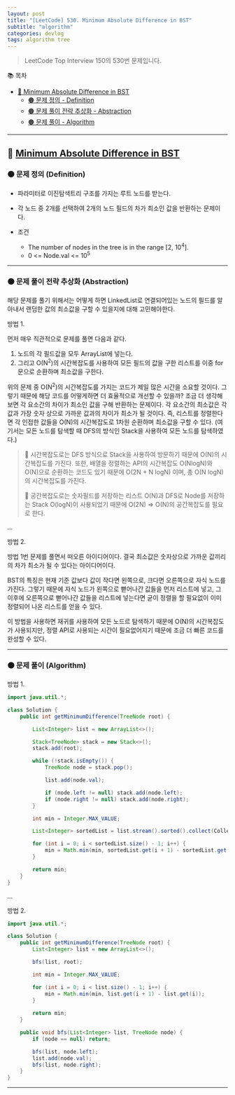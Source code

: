 ```yaml
---
layout: post
title: "[LeetCode] 530. Minimum Absolute Difference in BST"
subtitle: "algorithm"
categories: devlog
tags: algorithm tree
---
```


> LeetCode Top Interview 150의 530번 문제입니다.

<!--more-->

📚 목차
- [🌱 Minimum Absolute Difference in BST](#-minimum-absolute-difference-in-bst)
  - [🟤 문제 정의 - Definition](#-문제-요약-definition)
  - [🟤 문제 풀이 전략 추상화 - Abstraction](#-문제-풀이-전략-추상화-abstraction)
  - [🟤 문제 풀이 - Algorithm](#-문제-풀이-algorithm)

----

## 🌱 [Minimum Absolute Difference in BST](https://leetcode.com/problems/minimum-absolute-difference-in-bst/description/?envType=study-plan-v2&envId=top-interview-150)

### 🟤 문제 정의 (Definition)

- 파라미터로 이진탐색트리 구조를 가지는 루트 노드를 받는다.
- 각 노드 중 2개를 선택하여 2개의 노드 필드의 차가 최소인 값을 반환하는 문제이다.


- 조건
  - The number of nodes in the tree is in the range [2, 10<sup>4</sup>].
  - 0 <= Node.val <= 10<sup>5</sup>

---

### 🟤 문제 풀이 전략 추상화 (Abstraction)

해당 문제를 풀기 위해서는 어떻게 하면 LinkedList로 연결되어있는 노드의 필드를 알아내서 랜덤한 값의 최소값을 구할 수 있을지에 대해 고민해야한다.

방법 1.

먼저 매우 직관적으로 문제를 풀면 다음과 같다.

1. 노드의 각 필드값을 모두 ArrayList에 넣는다.
2. 그리고 O(N<sup>2</sup>)의 시간복잡도를 사용하여 모든 필드의 값을 구한 리스트를 이중 for문으로 순환하며 최소값을 구한다.

위의 문제 중 O(N<sup>2</sup>)의 시간복잡도를 가지는 코드가 제일 많은 시간을 소요할 것이다. 그렇기 때문에 해당 코드를 어떻게하면 더 효율적으로 개선할 수 있을까? 
조금 더 생각해보면 각 요소간의 차이가 최소인 값을 구해 반환하는 문제이다. 각 요소간의 최소값은 각 값과 가장 숫자 상으로 가까운 값과의 차이가 최소가 될 것이다. 즉, 
리스트를 정렬한다면 각 인접한 값들을 O(N)의 시간복잡도로 1차원 순환하며 최소값을 구할 수 있다. (여기서는 모든 노드를 탐색할 때 DFS의 방식인 Stack을 사용하여 모든 노드를 탐색하였다.)

> 🥕 시간복잡도로는 DFS 방식으로 Stack을 사용하여 방문하기 때문에 O(N)의 시간복잡도를 가진다. 또한, 배열을 정렬하는 API의 시간복잡도 O(NlogN)와 O(N)으로 순환하는 코드도 있기 때문에 
> O(2N + N logN) 이며, 총 O(N logN)의 시간복잡도를 가진다.
> 
> 🥕 공간복잡도로는 숫자필드를 저장하는 리스트 O(N)과 DFS로 Node를 저장하는 Stack O(logN)이 사용되었기 때문에 O(2N) => O(N)의 공간복잡도를 필요로 한다.

...

방법 2.

방법 1번 문제를 풀면서 떠오른 아이디어이다. 결국 최소값은 숫자상으로 가까운 값끼리의 차가 최소가 될 수 있다는 아이디어이다.

BST의 특징은 현재 기준 값보다 값이 작다면 왼쪽으로, 크다면 오른쪽으로 자식 노드를 가진다. 그렇기 때문에 자식 노드가 왼쪽으로 뻗어나간 값들을 먼저 리스트에 넣고, 그 이후에 오른쪽으로 뻗어나간 값들을 
리스트에 넣는다면 굳이 정렬을 할 필요없이 이미 정렬되어 나온 리스트를 얻을 수 있다.

이 방법을 사용하면 재귀를 사용하여 모든 노드르 탐색하기 때문에 O(N)의 시간복잡도가 사용되지만, 정렬 API로 사용되는 시간이 필요없어지기 때문에 조금 더 빠른 코드를 완성할 수 있다.

---

### 🟤 문제 풀이 (Algorithm)

방법 1.
```java
import java.util.*;

class Solution {
    public int getMinimumDifference(TreeNode root) {

        List<Integer> list = new ArrayList<>();

        Stack<TreeNode> stack = new Stack<>();
        stack.add(root);

        while (!stack.isEmpty()) {
            TreeNode node = stack.pop();

            list.add(node.val);

            if (node.left != null) stack.add(node.left);
            if (node.right != null) stack.add(node.right);
        }

        int min = Integer.MAX_VALUE;

        List<Integer> sortedList = list.stream().sorted().collect(Collectors.toList());

        for (int i = 0; i < sortedList.size() - 1; i++) {
            min = Math.min(min, sortedList.get(i + 1) - sortedList.get(i));
        }

        return min;
    }
}
```

...

방법 2.

```java
import java.util.*;

class Solution {
    public int getMinimumDifference(TreeNode root) {
        List<Integer> list = new ArrayList<>();

        bfs(list, root);

        int min = Integer.MAX_VALUE;

        for (int i = 0; i < list.size() - 1; i++) {
            min = Math.min(min, list.get(i + 1) - list.get(i));
        }
        
        return min;
    }

    public void bfs(List<Integer> list, TreeNode node) {
        if (node == null) return;

        bfs(list, node.left);
        list.add(node.val);
        bfs(list, node.right);
    }
}
```
---
